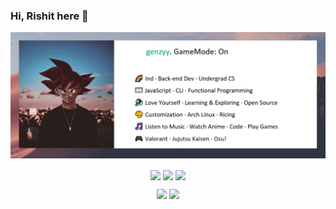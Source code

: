 ### Hi, Rishit here 👋
<div align="center">
  <img src="/assets/github-image.jpg" alt="image" /> 
</div>
<p align="center">
  <a href="https://resume.io/r/YtPC1xdlT" target="_blank"><img align="center" src="https://img.shields.io/badge/-resume-pink?style=for-the-badge" /></a>
  <a href="https://www.linkedin.com/in/rishit-pandey/"><img align="center" src="https://img.shields.io/badge/-LinkedIn-green?style=for-the-badge" /></a>
  <a href="https://www.npmjs.com/package/@genzyy/anime-cli"><img align="center" src="https://img.shields.io/badge/-NPM-blueviolet?style=for-the-badge" /></a>
</p>

<p align="center">
  <img src="https://github-readme-stats.vercel.app/api?username=genzyy&show_icons=true&theme=radical&count_private=true&line_height=27">
  <img src = "https://github-readme-stats.vercel.app/api/top-langs/?username=genzyy&hide=css,java,html&theme=radical">
</p>
